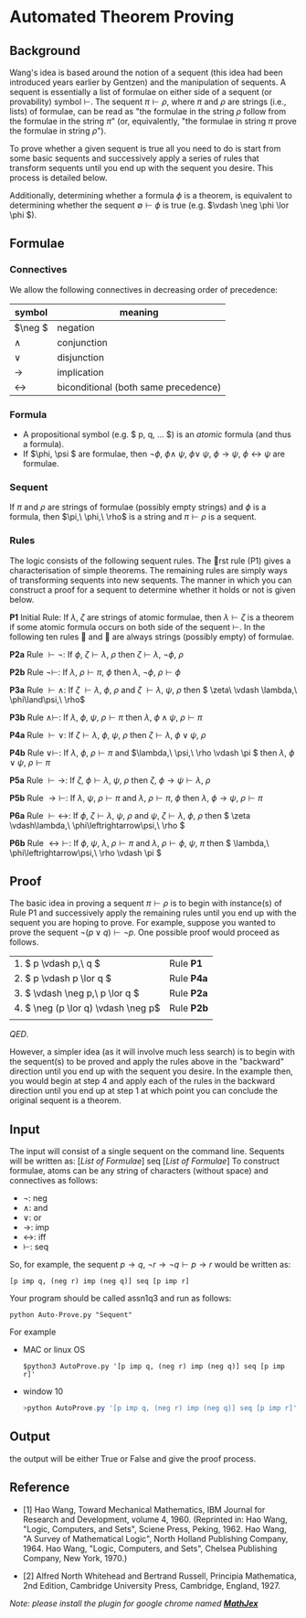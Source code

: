 <script type="text/x-mathjax-config"> 
    MathJax.Hub.Config({ TeX: { equationNumbers: { autoNumber: "all" } } }); 
</script>

<script type="text/x-mathjax-config">
    MathJax.Hub.Config({tex2jax: {
            inlineMath: [ ['$','$'], ["\\(","\\)"] ],
            processEscapes: true
        }
        });
</script>

<script src="https://cdn.mathjax.org/mathjax/latest/MathJax.js?config=TeX-AMS-MML_HTMLorMML" type="text/javascript">
</script>

# Automated Theorem Proving

## **Background**

Wang's idea is based around the notion of a sequent (this idea had been introduced years earlier by
Gentzen) and the manipulation of sequents. A sequent is essentially a list of formulae on either side
of a sequent (or provability) symbol $\vdash$. The sequent $\pi \vdash \rho$, where $\pi$ and $\rho$ are strings (i.e., lists) of formulae, can be read as "the formulae in the string $\rho$ follow from the formulae in the string $\pi$" (or,
equivalently, "the formulae in string $\pi$ prove the formulae in string $\rho$").

To prove whether a given sequent is true all you need to do is start from some basic sequents and
successively apply a series of rules that transform sequents until you end up with the sequent you
desire. This process is detailed below.

Additionally, determining whether a formula $\phi$ is a theorem, is equivalent to determining whether the
sequent $\emptyset \vdash \phi$ is true (e.g. $\vdash \neg \phi \lor \phi $).

## **Formulae**

### **Connectives**

We allow the following connectives in decreasing order of precedence:

symbol            | meaning
------------------|-------------
$\neg $           | negation
$\land$           | conjunction
$\lor$            | disjunction
$\to$             | implication
$\leftrightarrow$ | biconditional (both same precedence)

### **Formula**

- A propositional symbol (e.g. $ p, q, ... $) is an *atomic* formula (and thus a formula).
- If $\phi, \psi $ are formulae, then $\neg\phi,\ \phi \land\ \psi,\ \phi \lor\ \psi,\ \phi \rightarrow \psi,\ \phi \leftrightarrow \psi$ are formulae.

### **Sequent**

If $\pi$ and $\rho$ are strings of formulae (possibly empty strings) and $\phi$ is a formula, then $\pi,\ \phi,\ \rho\$ is a string and $\pi \vdash \rho$ is a sequent.

### **Rules**

The logic consists of the following sequent rules. The rst rule (P1) gives a characterisation of simple
theorems. The remaining rules are simply ways of transforming sequents into new sequents. The
manner in which you can construct a proof for a sequent to determine whether it holds or not is given
below.

**P1** Initial Rule: If $\lambda,\ \zeta$ are strings of atomic formulae, then $\lambda \vdash \zeta$ is a theorem if some atomic formula occurs on both side of the sequent $\vdash$.
In the following ten rules  and  are always strings (possibly empty) of formulae.

**P2a** Rule $\vdash \neg$: If $\phi,\ \zeta \vdash \lambda,\ \rho$ then $\zeta \vdash \lambda,\ \neg \phi,\ \rho$


**P2b** Rule $\neg \vdash$: If $\lambda,\ \rho \vdash \pi,\ \phi$ then $\lambda,\ \neg\phi,\ \rho \vdash \phi$


**P3a** Rule $\vdash\land$: If $\zeta\ \vdash \lambda,\ \phi,\ \rho$ and $\zeta\ \vdash\lambda,\ \psi,\ \rho$ then $ \zeta\ \vdash \lambda,\ \phi\land\psi,\ \rho$


**P3b** Rule $\land\vdash$: If $\lambda,\ \phi,\ \psi,\ \rho \vdash \pi$ then $\lambda,\ \phi\land\psi,\ \rho \vdash \pi$


**P4a** Rule $\vdash\lor$: If $\zeta \vdash \lambda,\ \phi,\ \psi,\ \rho$ then $\zeta \vdash \lambda,\ \phi \lor \psi,\ \rho$


**P4b** Rule $\lor\vdash$: If $\lambda,\ \phi,\ \rho \vdash \pi$ and $\lambda,\ \psi,\ \rho \vdash \pi $ then $\lambda,\ \phi\lor\psi,\ \rho \vdash \pi$


**P5a** Rule $\vdash\to$: If $\zeta,\ \phi \vdash \lambda,\ \psi,\ \rho$ then $\zeta,\ \phi\to\psi \vdash \lambda,\ \rho$


**P5b** Rule $\to\vdash$: If $\lambda,\ \psi,\ \rho \vdash \pi$ and $\lambda,\ \rho \vdash \pi,\ \phi$ then $\lambda,\ \phi\to\psi,\ \rho \vdash \pi$ 


**P6a** Rule $\vdash\leftrightarrow$: If $\phi,\ \zeta \vdash \lambda,\ \psi,\ \rho$ and $\psi,\ \zeta\vdash \lambda,\ \phi,\ \rho$ then $ \zeta \vdash\lambda,\ \phi\leftrightarrow\psi,\ \rho $


**P6b** Rule $\leftrightarrow\vdash$: If $\phi,\ \psi,\ \lambda,\ \rho \vdash \pi$ and $\lambda,\ \rho \vdash \phi,\ \psi,\ \pi$ then $ \lambda,\ \phi\leftrightarrow\psi,\ \rho \vdash \pi $


## **Proof**

The basic idea in proving a sequent $\pi \vdash \rho$ is to begin with instance(s) of Rule P1 and successively
apply the remaining rules until you end up with the sequent you are hoping to prove.
For example, suppose you wanted to prove the sequent $\neg (p \lor q) \vdash \neg p$. One possible proof would proceed
as follows.

|||
----------------------|------------
1. $ p \vdash p,\ q $ | Rule **P1**
2. $ p \vdash p \lor q $ | Rule **P4a**
3. $ \vdash \neg p,\ p \lor q $ | Rule **P2a**
4. $ \neg (p \lor q) \vdash \neg p$ | Rule **P2b**
|||
$QED.$

However, a simpler idea (as it will involve much less search) is to begin with the sequent(s) to be proved
and apply the rules above in the "backward" direction until you end up with the sequent you desire.
In the example then, you would begin at step 4 and apply each of the rules in the backward direction
until you end up at step 1 at which point you can conclude the original sequent is a theorem.

## **Input**

The input will consist of a single sequent on the command line. Sequents will be written as:
[_List of Formulae_] seq [_List of Formulae_] To construct formulae, atoms can be any string of characters (without space) and connectives as follows:

- $\neg$: neg
- $\land$: and
- $\lor$: or
- $\to$: imp
- $\leftrightarrow$: iff
- $\vdash$: seq
  
So, for example, the sequent $p \to q,\ \neg r \to \neg q \vdash p \to r$ would be written as:

    [p imp q, (neg r) imp (neg q)] seq [p imp r]

Your program should be called assn1q3 and run as follows:

    python Auto-Prove.py "Sequent"

For example

- MAC or linux OS
    ```shell
    $python3 AutoProve.py '[p imp q, (neg r) imp (neg q)] seq [p imp r]'
    ```
-  window 10
    ```powershell
    >python AutoProve.py '[p imp q, (neg r) imp (neg q)] seq [p imp r]'
    ```

## **Output**

the output will be either True or False and give the proof process.

## **Reference**

- [1] Hao Wang, Toward Mechanical Mathematics, IBM Journal for Research and Development, volume
4, 1960. (Reprinted in: Hao Wang, "Logic, Computers, and Sets", Sciene Press, Peking, 1962. Hao
Wang, "A Survey of Mathematical Logic", North Holland Publishing Company, 1964. Hao Wang,
"Logic, Computers, and Sets", Chelsea Publishing Company, New York, 1970.)

- [2] Alfred North Whitehead and Bertrand Russell, Principia Mathematica, 2nd Edition, Cambridge
University Press, Cambridge, England, 1927.



_Note: please install the plugin for google chrome named_ [_**MathJex**_](https://chrome.google.com/webstore/detail/mathjax-plugin-for-github/ioemnmodlmafdkllaclgeombjnmnbima)